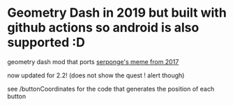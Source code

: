 # Geometry Dash in 2019 but built with github actions so android is also supported :D

geometry dash mod that ports [serponge's meme from 2017](https://twitter.com/Sersponge/status/828175416145932288)

now updated for 2.2! (does not show the quest ! alert though)

see /buttonCoordinates for the code that generates the position of each button

